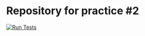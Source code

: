 # Repository for practice #2

[![Run Tests](https://github.com/PussyBonpensiero/CI_practice2/actions/workflows/ci.yml/badge.svg)](https://github.com/NorthsideShawty/CI-PR2/blob/master/.github/workflows/ci.yml)